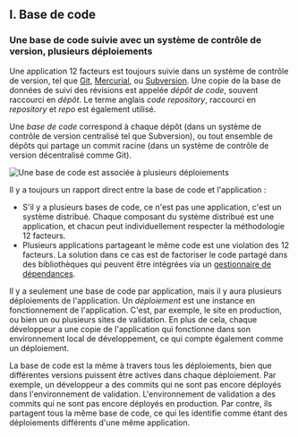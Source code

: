 ## I. Base de code
### Une base de code suivie avec un système de contrôle de version, plusieurs déploiements

Une application 12 facteurs est toujours suivie dans un système de contrôle de version, tel que [Git](http://git-scm.com/), [Mercurial](https://www.mercurial-scm.org/), ou [Subversion](http://subversion.apache.org/). Une copie de la base de données de suivi des révisions est appelée *dépôt de code*, souvent raccourci en *dépôt*. Le terme anglais *code repository*, raccourci en *repository* et *repo* est également utilisé.

Une *base de code* correspond à chaque dépôt (dans un système de contrôle de version centralisé tel que Subversion), ou tout ensemble de dépôts qui partage un commit racine (dans un système de contrôle de version décentralisé comme Git).

![Une base de code est associée à plusieurs déploiements](/images/codebase-deploys.png)

Il y a toujours un rapport direct entre la base de code et l'application :

* S'il y a plusieurs bases de code, ce n'est pas une application, c'est un système distribué. Chaque composant du système distribué est une application, et chacun peut individuellement respecter la méthodologie 12 facteurs.
* Plusieurs applications partageant le même code est une violation des 12 facteurs. La solution dans ce cas est de factoriser le code partagé dans des bibliothèques qui peuvent être intégrées via un [gestionnaire de dépendances](./dependencies).

Il y a seulement une base de code par application, mais il y aura plusieurs déploiements de l'application. Un *déploiement* est une instance en fonctionnement de l'application. C'est, par exemple, le site en production, ou bien un ou plusieurs sites de validation. En plus de cela, chaque développeur a une copie de l'application qui fonctionne dans son environnement local de développement, ce qui compte également comme un déploiement.

La base de code est la même à travers tous les déploiements, bien que différentes versions puissent être actives dans chaque déploiement. Par exemple, un développeur a des commits qui ne sont pas encore déployés dans l'environnement de validation. L'environnement de validation a des commits qui ne sont pas encore déployés en production. Par contre, ils partagent tous la même base de code, ce qui les identifie comme étant des déploiements différents d'une même application.

